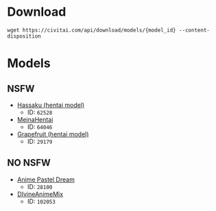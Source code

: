 # Download
`wget https://civitai.com/api/download/models/{model_id} --content-disposition`

# Models
## NSFW
* [Hassaku (hentai model)](https://civitai.com/models/2583/hassaku-hentai-model)
    * ID: `62528`
* [MeinaHentai](https://civitai.com/models/12606/meinahentai)
    * ID: `64046`
* [Grapefruit (hentai model)](https://civitai.com/models/24383/grapefruit-hentai-model)
    * ID: `29179`
 
## NO NSFW
* [Anime Pastel Dream](https://civitai.com/models/23521/anime-pastel-dream)
    * ID: `28100`
* [DIvineAnimeMix](https://civitai.com/models/95587/divineanimemix)
    * ID: `102053`
